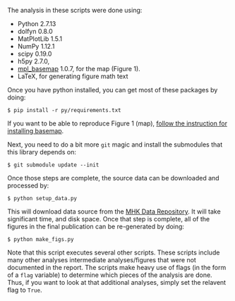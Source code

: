 The analysis in these scripts were done using:

- Python 2.7.13
- dolfyn 0.8.0
- MatPlotLib 1.5.1
- NumPy 1.12.1
- scipy 0.19.0
- h5py 2.7.0, 
- [mpl_basemap](http://matplotlib.org/basemap/) 1.0.7, for the map (Figure 1).
- LaTeX, for generating figure math text

Once you have python installed, you can get most of these packages by doing:

    $ pip install -r py/requirements.txt

If you want to be able to reproduce Figure 1 (map), [follow the instruction for installing basemap](http://matplotlib.org/basemap/users/installing.html).

Next, you need to do a bit more `git` magic and install the submodules that this library depends on:

    $ git submodule update --init

Once those steps are complete, the source data can be downloaded and processed by:

    $ python setup_data.py
    
This will download data source from the [MHK Data Repository](mhkdr.openei.org). It will take significant time, and disk space. Once that step is complete, all of the figures in the final publication can be re-generated by doing:

    $ python make_figs.py
    
Note that this script executes several other scripts. These scripts include many other analyses intermediate analyses/figures that were not documented in the report. The scripts make heavy use of flags (in the form of a `flag` variable) to determine which pieces of the analysis are done. Thus, if you want to look at that additional analyses, simply set the relavent flag to `True`.
